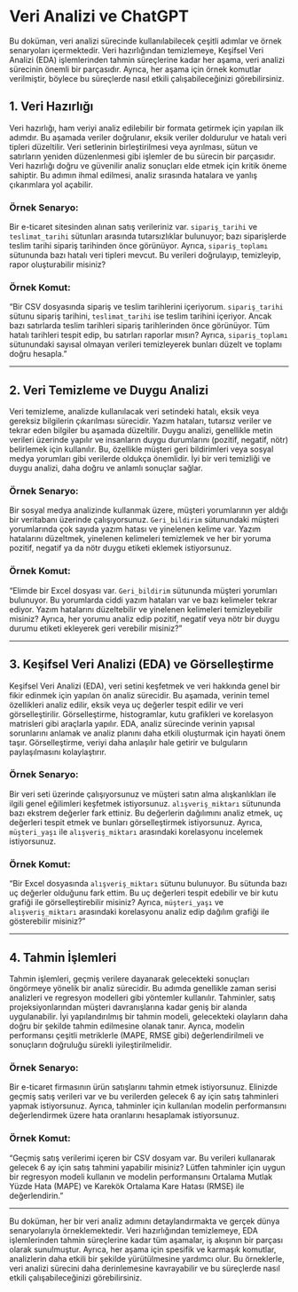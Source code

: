 # Veri Analizi ve ChatGPT

Bu doküman, veri analizi sürecinde kullanılabilecek çeşitli adımlar ve örnek senaryoları içermektedir. Veri hazırlığından temizlemeye, Keşifsel Veri Analizi (EDA) işlemlerinden tahmin süreçlerine kadar her aşama, veri analizi sürecinin önemli bir parçasıdır. Ayrıca, her aşama için örnek komutlar verilmiştir, böylece bu süreçlerde nasıl etkili çalışabileceğinizi görebilirsiniz.

## 1. Veri Hazırlığı

Veri hazırlığı, ham veriyi analiz edilebilir bir formata getirmek için yapılan ilk adımdır. Bu aşamada veriler doğrulanır, eksik veriler doldurulur ve hatalı veri tipleri düzeltilir. Veri setlerinin birleştirilmesi veya ayrılması, sütun ve satırların yeniden düzenlenmesi gibi işlemler de bu sürecin bir parçasıdır. Veri hazırlığı doğru ve güvenilir analiz sonuçları elde etmek için kritik öneme sahiptir. Bu adımın ihmal edilmesi, analiz sırasında hatalara ve yanlış çıkarımlara yol açabilir.

### Örnek Senaryo:
Bir e-ticaret sitesinden alınan satış verileriniz var. `sipariş_tarihi` ve `teslimat_tarihi` sütunları arasında tutarsızlıklar bulunuyor; bazı siparişlerde teslim tarihi sipariş tarihinden önce görünüyor. Ayrıca, `sipariş_toplamı` sütununda bazı hatalı veri tipleri mevcut. Bu verileri doğrulayıp, temizleyip, rapor oluşturabilir misiniz?

### Örnek Komut:
“Bir CSV dosyasında sipariş ve teslim tarihlerini içeriyorum. `sipariş_tarihi` sütunu sipariş tarihini, `teslimat_tarihi` ise teslim tarihini içeriyor. Ancak bazı satırlarda teslim tarihleri sipariş tarihlerinden önce görünüyor. Tüm hatalı tarihleri tespit edip, bu satırları raporlar mısın? Ayrıca, `sipariş_toplamı` sütunundaki sayısal olmayan verileri temizleyerek bunları düzelt ve toplamı doğru hesapla.”

---

## 2. Veri Temizleme ve Duygu Analizi

Veri temizleme, analizde kullanılacak veri setindeki hatalı, eksik veya gereksiz bilgilerin çıkarılması sürecidir. Yazım hataları, tutarsız veriler ve tekrar eden bilgiler bu aşamada düzeltilir. Duygu analizi, genellikle metin verileri üzerinde yapılır ve insanların duygu durumlarını (pozitif, negatif, nötr) belirlemek için kullanılır. Bu, özellikle müşteri geri bildirimleri veya sosyal medya yorumları gibi verilerde oldukça önemlidir. İyi bir veri temizliği ve duygu analizi, daha doğru ve anlamlı sonuçlar sağlar.

### Örnek Senaryo:
Bir sosyal medya analizinde kullanmak üzere, müşteri yorumlarının yer aldığı bir veritabanı üzerinde çalışıyorsunuz. `Geri_bildirim` sütunundaki müşteri yorumlarında çok sayıda yazım hatası ve yinelenen kelime var. Yazım hatalarını düzeltmek, yinelenen kelimeleri temizlemek ve her bir yoruma pozitif, negatif ya da nötr duygu etiketi eklemek istiyorsunuz.

### Örnek Komut:
“Elimde bir Excel dosyası var. `Geri_bildirim` sütununda müşteri yorumları bulunuyor. Bu yorumlarda ciddi yazım hataları var ve bazı kelimeler tekrar ediyor. Yazım hatalarını düzeltebilir ve yinelenen kelimeleri temizleyebilir misiniz? Ayrıca, her yorumu analiz edip pozitif, negatif veya nötr bir duygu durumu etiketi ekleyerek geri verebilir misiniz?”

---

## 3. Keşifsel Veri Analizi (EDA) ve Görselleştirme

Keşifsel Veri Analizi (EDA), veri setini keşfetmek ve veri hakkında genel bir fikir edinmek için yapılan ön analiz sürecidir. Bu aşamada, verinin temel özellikleri analiz edilir, eksik veya uç değerler tespit edilir ve veri görselleştirilir. Görselleştirme, histogramlar, kutu grafikleri ve korelasyon matrisleri gibi araçlarla yapılır. EDA, analiz sürecinde verinin yapısal sorunlarını anlamak ve analiz planını daha etkili oluşturmak için hayati önem taşır. Görselleştirme, veriyi daha anlaşılır hale getirir ve bulguların paylaşılmasını kolaylaştırır.

### Örnek Senaryo:
Bir veri seti üzerinde çalışıyorsunuz ve müşteri satın alma alışkanlıkları ile ilgili genel eğilimleri keşfetmek istiyorsunuz. `alışveriş_miktarı` sütununda bazı ekstrem değerler fark ettiniz. Bu değerlerin dağılımını analiz etmek, uç değerleri tespit etmek ve bunları görselleştirmek istiyorsunuz. Ayrıca, `müşteri_yaşı` ile `alışveriş_miktarı` arasındaki korelasyonu incelemek istiyorsunuz.

### Örnek Komut:
“Bir Excel dosyasında `alışveriş_miktarı` sütunu bulunuyor. Bu sütunda bazı uç değerler olduğunu fark ettim. Bu uç değerleri tespit edebilir ve bir kutu grafiği ile görselleştirebilir misiniz? Ayrıca, `müşteri_yaşı` ve `alışveriş_miktarı` arasındaki korelasyonu analiz edip dağılım grafiği ile gösterebilir misiniz?”

---

## 4. Tahmin İşlemleri

Tahmin işlemleri, geçmiş verilere dayanarak gelecekteki sonuçları öngörmeye yönelik bir analiz sürecidir. Bu adımda genellikle zaman serisi analizleri ve regresyon modelleri gibi yöntemler kullanılır. Tahminler, satış projeksiyonlarından müşteri davranışlarına kadar geniş bir alanda uygulanabilir. İyi yapılandırılmış bir tahmin modeli, gelecekteki olayların daha doğru bir şekilde tahmin edilmesine olanak tanır. Ayrıca, modelin performansı çeşitli metriklerle (MAPE, RMSE gibi) değerlendirilmeli ve sonuçların doğruluğu sürekli iyileştirilmelidir.

### Örnek Senaryo:
Bir e-ticaret firmasının ürün satışlarını tahmin etmek istiyorsunuz. Elinizde geçmiş satış verileri var ve bu verilerden gelecek 6 ay için satış tahminleri yapmak istiyorsunuz. Ayrıca, tahminler için kullanılan modelin performansını değerlendirmek üzere hata oranlarını hesaplamak istiyorsunuz.

### Örnek Komut:
“Geçmiş satış verilerimi içeren bir CSV dosyam var. Bu verileri kullanarak gelecek 6 ay için satış tahmini yapabilir misiniz? Lütfen tahminler için uygun bir regresyon modeli kullanın ve modelin performansını Ortalama Mutlak Yüzde Hata (MAPE) ve Karekök Ortalama Kare Hatası (RMSE) ile değerlendirin.”

---

Bu doküman, her bir veri analiz adımını detaylandırmakta ve gerçek dünya senaryolarıyla örneklemektedir. Veri hazırlığından temizlemeye, EDA işlemlerinden tahmin süreçlerine kadar tüm aşamalar, iş akışının bir parçası olarak sunulmuştur. Ayrıca, her aşama için spesifik ve karmaşık komutlar, analizlerin daha etkili bir şekilde yürütülmesine yardımcı olur. Bu örneklerle, veri analizi sürecini daha derinlemesine kavrayabilir ve bu süreçlerde nasıl etkili çalışabileceğinizi görebilirsiniz.

